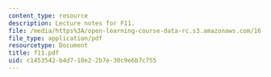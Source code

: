 ```yaml
---
content_type: resource
description: Lecture notes for F11.
file: /media/https%3A/open-learning-course-data-rc.s3.amazonaws.com/16-01-unified-engineering-i-ii-iii-iv-fall-2005-spring-2006/c1453542b4d710e22b7e30c9e6b7c755_f11.pdf
file_type: application/pdf
resourcetype: Document
title: f11.pdf
uid: c1453542-b4d7-10e2-2b7e-30c9e6b7c755
---
```

